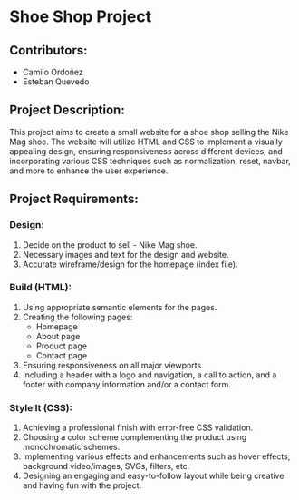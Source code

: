 # Shoe Shop Project

## Contributors:
- Camilo Ordoñez
- Esteban Quevedo

## Project Description:
This project aims to create a small website for a shoe shop selling the Nike Mag shoe. The website will utilize HTML and CSS to implement a visually appealing design, ensuring responsiveness across different devices, and incorporating various CSS techniques such as normalization, reset, navbar, and more to enhance the user experience.

## Project Requirements:

### Design:
1. Decide on the product to sell - Nike Mag shoe.
2. Necessary images and text for the design and website.
3. Accurate wireframe/design for the homepage (index file).

### Build (HTML):
1. Using appropriate semantic elements for the pages.
2. Creating the following pages:
    - Homepage
    - About page
    - Product page
    - Contact page
3. Ensuring responsiveness on all major viewports.
4. Including a header with a logo and navigation, a call to action, and a footer with company information and/or a contact form.

### Style It (CSS):
1. Achieving a professional finish with error-free CSS validation.
2. Choosing a color scheme complementing the product using monochromatic schemes.
3. Implementing various effects and enhancements such as hover effects, background video/images, SVGs, filters, etc.
4. Designing an engaging and easy-to-follow layout while being creative and having fun with the project.
